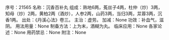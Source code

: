 序号：21565
名称：沉香百补丸
组成：熟地6两，菟丝子4两，杜仲（炒）3两，知母（炒）2两，黄柏2两（酒炒），人参2两，山药3两，当归3两，苁蓉3两，沉香1两。
出处：《丹溪心法》卷三。
主治：虚劳。
加减：None
功效：补血气，滋阴。
用法用量：None
制备方法：上为末，酒糊为丸。
临床应用：None
各家论述：None
用药禁忌：None
附注：None
